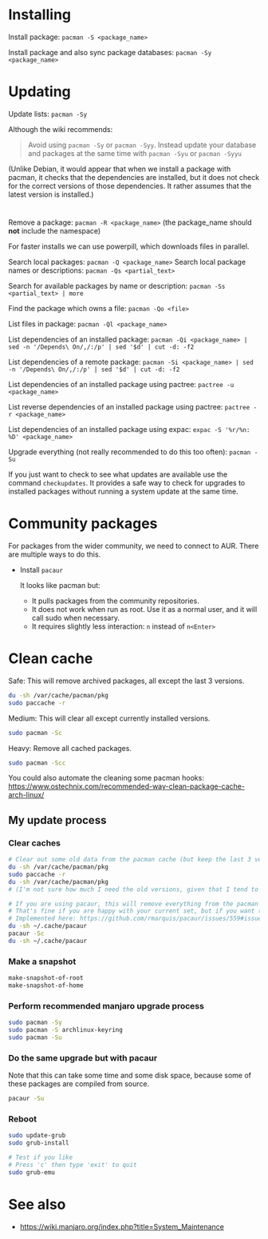 # Installing

Install package: `pacman -S <package_name>`

Install package and also sync package databases: `pacman -Sy <package_name>`

# Updating

Update lists: `pacman -Sy`

Although the wiki recommends:

> Avoid using `pacman -Sy` or `pacman -Syy`.  Instead update your database and packages at the same time with `pacman -Syu` or `pacman -Syyu`

(Unlike Debian, it would appear that when we install a package with pacman, it checks that the dependencies are installed, but it does not check for the correct versions of those dependencies.  It rather assumes that the latest version is installed.)

#

Remove a package: `pacman -R <package_name>` (the package_name should **not** include the namespace)

For faster installs we can use powerpill, which downloads files in parallel.

Search local packages: `pacman -Q <package_name>`
Search local package names or descriptions: `pacman -Qs <partial_text>`

Search for available packages by name or description: `pacman -Ss <partial_text> | more`

Find the package which owns a file: `pacman -Qo <file>`

List files in package: `pacman -Ql <package_name>`

List dependencies of an installed package: `pacman -Qi <package_name> | sed -n '/Depends\ On/,/:/p' | sed '$d' | cut -d: -f2`

List dependencies of a remote package: `pacman -Si <package_name> | sed -n '/Depends\ On/,/:/p' | sed '$d' | cut -d: -f2`

List dependencies of an installed package using pactree: `pactree -u <package_name>`

List reverse dependencies of an installed package using pactree: `pactree -r <package_name>`

List dependencies of an installed package using expac: `expac -S '%r/%n: %D' <package_name>`

Upgrade everything (not really recommended to do this too often): `pacman -Su`

If you just want to check to see what updates are available use the command `checkupdates`.  It provides a safe way to check for upgrades to installed packages without running a system update at the same time.


# Community packages

For packages from the wider community, we need to connect to AUR.  There are multiple ways to do this.

- Install `pacaur`

  It looks like pacman but:
  - It pulls packages from the community repositories.
  - It does not work when run as root.  Use it as a normal user, and it will call sudo when necessary.
  - It requires slightly less interaction: `n` instead of `n<Enter>`


# Clean cache

Safe: This will remove archived packages, all except the last 3 versions.

```sh
du -sh /var/cache/pacman/pkg
sudo paccache -r
```

Medium: This will clear all except currently installed versions.

```sh
sudo pacman -Sc
```

Heavy: Remove all cached packages.

```sh
sudo pacman -Scc
```

You could also automate the cleaning some pacman hooks: https://www.ostechnix.com/recommended-way-clean-package-cache-arch-linux/

## My update process

### Clear caches

```sh
# Clear out some old data from the pacman cache (but keep the last 3 versions of each package)
du -sh /var/cache/pacman/pkg
sudo paccache -r
du -sh /var/cache/pacman/pkg
# (I'm not sure how much I need the old versions, given that I tend to snapshot the entire volume)

# If you are using pacaur, this will remove everything from the pacman and pacaur caches, except for the currently installed packages
# That's fine if you are happy with your current set, but if you want to keep the last 3 from the pacman cache as above, then you should hit n/y here, to act only on the AUR cache
# Implemented here: https://github.com/rmarquis/pacaur/issues/559#issuecomment-250909385
du -sh ~/.cache/pacaur
pacaur -Sc
du -sh ~/.cache/pacaur
```

### Make a snapshot

```sh
make-snapshot-of-root
make-snapshot-of-home
```

### Perform recommended manjaro upgrade process

```sh
sudo pacman -Sy
sudo pacman -S archlinux-keyring
sudo pacman -Su
```

### Do the same upgrade but with pacaur

Note that this can take some time and some disk space, because some of these packages are compiled from source.

```sh
pacaur -Su
```

### Reboot

```sh
sudo update-grub
sudo grub-install

# Test if you like
# Press 'c' then type 'exit' to quit
sudo grub-emu
```

# See also

- https://wiki.manjaro.org/index.php?title=System_Maintenance
